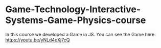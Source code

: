 # Game-Technology-Interactive-Systems-Game-Physics-course
In this course we developed a Game in JS. You can see the Game here: https://youtu.be/yNLd4oXj7cQ
